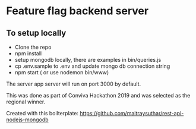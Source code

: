 # Feature flag backend server

## To setup locally

- Clone the repo
- npm install
- setup mongodb locally, there are examples in bin/queries.js
- cp .env.sample to .env and update mongo db connection string
- npm start ( or use nodemon bin/www)

The server app server will run on port 3000 by default.

This was done as part of Conviva Hackathon 2019 and was selected as the regional winner.


Created with this boilterplate: https://github.com/maitraysuthar/rest-api-nodejs-mongodb
